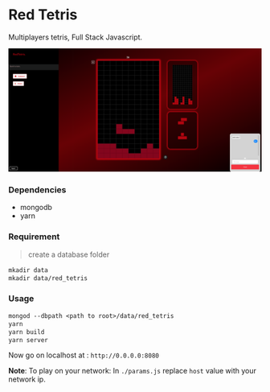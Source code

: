 # Red Tetris

Multiplayers tetris, Full Stack Javascript.

![red tetris](./img/multi_in_game.png)

### Dependencies
* mongodb
* yarn

### Requirement
> create a database folder
```
mkadir data
mkadir data/red_tetris
```

### Usage

```
mongod --dbpath <path to root>/data/red_tetris
yarn
yarn build
yarn server 
```

Now go on localhost at : `http://0.0.0.0:8080`


**Note**: To play on your network:
In `./params.js` replace `host` value with your network ip. 
